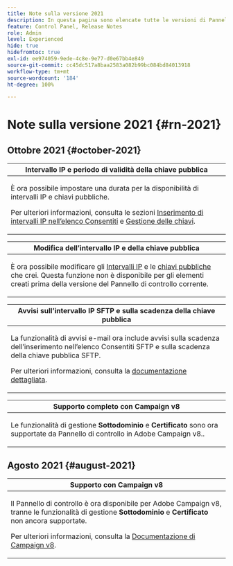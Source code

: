 ```yaml
---
title: Note sulla versione 2021
description: In questa pagina sono elencate tutte le versioni di Pannello di controllo del 2021.
feature: Control Panel, Release Notes
role: Admin
level: Experienced
hide: true
hidefromtoc: true
exl-id: ee974059-9ede-4c8e-9e77-d0e67bb4e849
source-git-commit: cc45dc517a8baa2583a082b99bc084bd84013918
workflow-type: tm+mt
source-wordcount: '184'
ht-degree: 100%

---
```


# Note sulla versione 2021 {#rn-2021}

## Ottobre 2021 {#october-2021}

<table>
<thead>
<tr>
<th><strong>Intervallo IP e periodo di validità della chiave pubblica</strong><br/></th>
</tr>
</thead>
<tbody>
<tr>
<td>
<p>È ora possibile impostare una durata per la disponibilità di intervalli IP e chiavi pubbliche. </p><p>Per ulteriori informazioni, consulta le sezioni <a href="../sftp/using/ip-range-allow-listing.md#adding-ip-addresses-allow-list">Inserimento di intervalli IP nell’elenco Consentiti</a> e <a href="../sftp/using/key-management.md#installing-ssh-key">Gestione delle chiavi</a>.</p>
</td>
</tr>
</tbody>
</table>

<table>
<thead>
<tr>
<th><strong>Modifica dell’intervallo IP e della chiave pubblica</strong><br/></th>
</tr>
</thead>
<tbody>
<tr>
<td>
<p>È ora possibile modificare gli <a href="../sftp/using/ip-range-allow-listing.md#editing-ip-ranges">Intervalli IP</a> e le <a href="../sftp/using/key-management.md#editing-public-keys">chiavi pubbliche</a> che crei. Questa funzione non è disponibile per gli elementi creati prima della versione del Pannello di controllo corrente.
</td>
</tr>
</tbody>
</table>

<table>
<thead>
<tr>
<th><strong>Avvisi sull’intervallo IP SFTP e sulla scadenza della chiave pubblica</strong><br/></th>
</tr>
</thead>
<tbody>
<tr>
<td>
<p>La funzionalità di avvisi e-mail ora include avvisi sulla scadenza dell’inserimento nell’elenco Consentiti SFTP e sulla scadenza della chiave pubblica SFTP.</p><p>Per ulteriori informazioni, consulta la <a href="../performance-monitoring/using/email-alerting.md">documentazione dettagliata</a>.</p>
</td>
</tr>
</tbody>
</table>

<table>
<thead>
<tr>
<th><strong>Supporto completo con Campaign v8</strong><br/></th>
</tr>
</thead>
<tbody>
<tr>
<td>
<p>Le funzionalità di gestione <strong>Sottodominio</strong> e <strong>Certificato</strong> sono ora supportate da Pannello di controllo in Adobe Campaign v8.</a>.</p>
</td>
</tr>
</tbody>
</table>

## Agosto 2021 {#august-2021}

<table>
<thead>
<tr>
<th><strong>Supporto con Campaign v8</strong><br/></th>
</tr>
</thead>
<tbody>
<tr>
<td>
<p>Il Pannello di controllo è ora disponibile per Adobe Campaign v8, tranne le funzionalità di gestione <strong>Sottodominio</strong> e <strong>Certificato</strong> non ancora supportate.</p><p>Per ulteriori informazioni, consulta la <a href="https://experienceleague.adobe.com/docs/campaign/campaign-v8/deploy/self-service.html?lang=it" target="blank">Documentazione di Campaign v8</a>.</p>
</td>
</tr>
</tbody>
</table>

